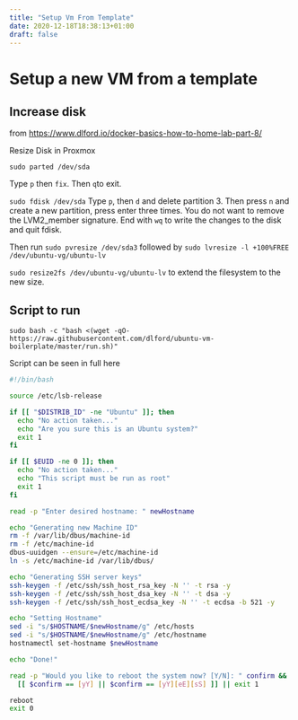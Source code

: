 ```yaml
---
title: "Setup Vm From Template"
date: 2020-12-18T18:38:13+01:00
draft: false
---
```


# Setup a new VM from a template

## Increase disk
from https://www.dlford.io/docker-basics-how-to-home-lab-part-8/

Resize Disk in Proxmox

`sudo parted /dev/sda`

Type `p` then `fix`. Then `q`to exit.

`sudo fdisk /dev/sda`
Type `p`, then `d` and delete partition 3. Then press `n` and create a new partition, press enter three times. 
You do not want to remove the LVM2_member signature. 
End with `wq` to write the changes to the disk and quit fdisk.

Then run `sudo pvresize /dev/sda3` followed by `sudo lvresize -l +100%FREE /dev/ubuntu-vg/ubuntu-lv`

`sudo resize2fs /dev/ubuntu-vg/ubuntu-lv` to extend the filesystem to the new size.

## Script to run
`sudo bash -c "bash <(wget -qO- https://raw.githubusercontent.com/dlford/ubuntu-vm-boilerplate/master/run.sh)"`

Script can be seen in full here
```bash
#!/bin/bash

source /etc/lsb-release

if [[ "$DISTRIB_ID" -ne "Ubuntu" ]]; then
  echo "No action taken..."
  echo "Are you sure this is an Ubuntu system?"
  exit 1
fi

if [[ $EUID -ne 0 ]]; then
  echo "No action taken..."
  echo "This script must be run as root"
  exit 1
fi

read -p "Enter desired hostname: " newHostname

echo "Generating new Machine ID"
rm -f /var/lib/dbus/machine-id
rm -f /etc/machine-id
dbus-uuidgen --ensure=/etc/machine-id
ln -s /etc/machine-id /var/lib/dbus/

echo "Generating SSH server keys"
ssh-keygen -f /etc/ssh/ssh_host_rsa_key -N '' -t rsa -y
ssh-keygen -f /etc/ssh/ssh_host_dsa_key -N '' -t dsa -y
ssh-keygen -f /etc/ssh/ssh_host_ecdsa_key -N '' -t ecdsa -b 521 -y

echo "Setting Hostname"
sed -i "s/$HOSTNAME/$newHostname/g" /etc/hosts
sed -i "s/$HOSTNAME/$newHostname/g" /etc/hostname
hostnamectl set-hostname $newHostname

echo "Done!"

read -p "Would you like to reboot the system now? [Y/N]: " confirm &&
  [[ $confirm == [yY] || $confirm == [yY][eE][sS] ]] || exit 1

reboot
exit 0
```
